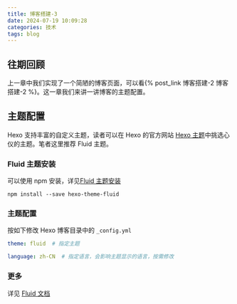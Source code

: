 ```yaml
---
title: 博客搭建-3
date: 2024-07-19 10:09:28
categories: 技术
tags: blog
---
```


## 往期回顾

上一章中我们实现了一个简陋的博客页面，可以看{% post_link 博客搭建-2 博客搭建-2 %}。这一章我们来讲一讲博客的主题配置。

## 主题配置

Hexo 支持丰富的自定义主题，读者可以在 Hexo 的官方网站 [Hexo 主题](https://hexo.io/themes/)中挑选心仪的主题。笔者这里推荐 Fluid 主题。

### Fluid 主题安装

可以使用 npm 安装，详见[Fluid 主题安装](https://fluid-dev.github.io/hexo-fluid-docs/start/#%E8%8E%B7%E5%8F%96%E6%9C%80%E6%96%B0%E7%89%88%E6%9C%AC)

```shell
npm install --save hexo-theme-fluid
```

### 主题配置

按如下修改 Hexo 博客目录中的 `_config.yml`

```yml
theme: fluid  # 指定主题

language: zh-CN  # 指定语言，会影响主题显示的语言，按需修改
```

### 更多

详见 [Fluid 文档](https://fluid-dev.github.io/hexo-fluid-docs/)
